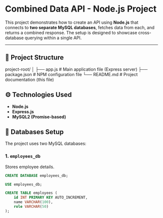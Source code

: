 # Combined Data API - Node.js Project

This project demonstrates how to create an API using **Node.js** that connects to **two separate MySQL databases**, fetches data from each, and returns a combined response. The setup is designed to showcase cross-database querying within a single API.

---

## 📁 Project Structure

project-root/
│
├── app.js # Main application file (Express server)
├── package.json # NPM configuration file
└── README.md # Project documentation (this file)

## ⚙️ Technologies Used

- **Node.js**
- **Express.js**
- **MySQL2 (Promise-based)**


## 🧱 Databases Setup

The project uses two MySQL databases:

### 1. `employees_db`
Stores employee details.

```sql
CREATE DATABASE employees_db;

USE employees_db;

CREATE TABLE employees (
    id INT PRIMARY KEY AUTO_INCREMENT,
    name VARCHAR(100),
    role VARCHAR(50)
);
